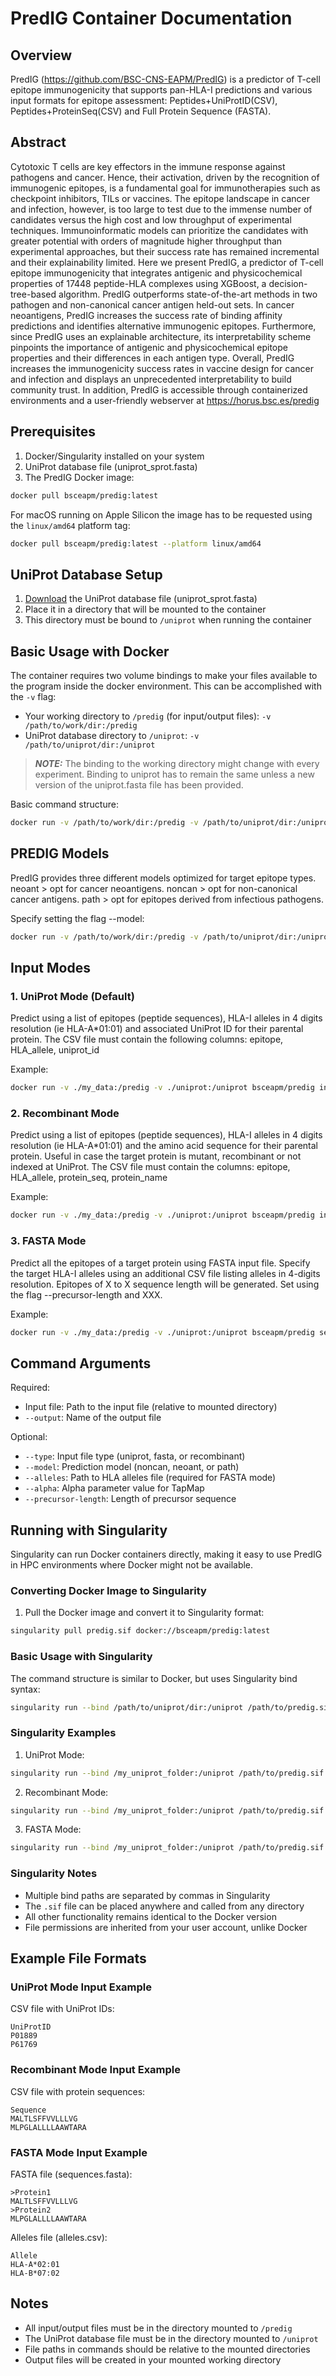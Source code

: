 # PredIG Container Documentation

## Overview

PredIG (https://github.com/BSC-CNS-EAPM/PredIG) is a predictor of T-cell epitope immunogenicity that supports pan-HLA-I predictions and various input formats for epitope assessment: Peptides+UniProtID(CSV), Peptides+ProteinSeq(CSV) and Full Protein Sequence (FASTA).

## Abstract

Cytotoxic T cells are key effectors in the immune response against pathogens and cancer. Hence, their activation, driven by the recognition of immunogenic epitopes, is a fundamental goal for immunotherapies such as checkpoint inhibitors, TILs or vaccines. The epitope landscape in cancer and infection, however, is too large to test due to the immense number of candidates versus the high cost and low throughput of experimental techniques. Immunoinformatic models can prioritize the candidates with greater potential with orders of magnitude higher throughput than experimental approaches, but their success rate has remained incremental and their explainability limited. Here we present PredIG, a predictor of T-cell epitope immunogenicity that integrates antigenic and physicochemical properties of 17448 peptide-HLA complexes using XGBoost, a decision-tree-based algorithm. PredIG outperforms state-of-the-art methods in two pathogen and non-canonical cancer antigen held-out sets. In cancer neoantigens, PredIG increases the success rate of binding affinity predictions and identifies alternative immunogenic epitopes. Furthermore, since PredIG uses an explainable architecture, its interpretability scheme pinpoints the importance of antigenic and physicochemical epitope properties and their differences in each antigen type. Overall, PredIG increases the immunogenicity success rates in vaccine design for cancer and infection and displays an unprecedented interpretability to build community trust. In addition, PredIG is accessible through containerized environments and a user-friendly webserver at https://horus.bsc.es/predig

## Prerequisites

1. Docker/Singularity installed on your system
2. UniProt database file (uniprot_sprot.fasta)
3. The PredIG Docker image:

```bash
docker pull bsceapm/predig:latest
```

For macOS running on Apple Silicon the image has to be requested using the `linux/amd64` platform tag:
```bash
docker pull bsceapm/predig:latest --platform linux/amd64
```

## UniProt Database Setup

1. [Download](https://ftp.ebi.ac.uk/pub/databases/uniprot/knowledgebase/uniprot_sprot.fasta.gz) the UniProt database file (uniprot_sprot.fasta)
2. Place it in a directory that will be mounted to the container
3. This directory must be bound to `/uniprot` when running the container

## Basic Usage with Docker

The container requires two volume bindings to make your files available to the program inside the docker environment.
This can be accomplished with the `-v` flag:

- Your working directory to `/predig` (for input/output files): `-v /path/to/work/dir:/predig`
- UniProt database directory to `/uniprot`: `-v /path/to/uniprot/dir:/uniprot`

> **_NOTE:_** The binding to the working directory might change with every experiment. Binding to uniprot has to remain the same unless a new version of the uniprot.fasta file has been provided.

Basic command structure:

```bash
docker run -v /path/to/work/dir:/predig -v /path/to/uniprot/dir:/uniprot bsceapm/predig <input_file> --output <output_file> [options]
```

## PREDIG Models

PredIG provides three different models optimized for target epitope types.
neoant > opt for cancer neoantigens.
noncan > opt for non-canonical cancer antigens.
path > opt for epitopes derived from infectious pathogens.

Specify setting the flag --model:

```bash
docker run -v /path/to/work/dir:/predig -v /path/to/uniprot/dir:/uniprot bsceapm/predig <input_file> --output <output_file> --model neoant [options]
```

## Input Modes

### 1. UniProt Mode (Default)

Predict using a list of epitopes (peptide sequences), HLA-I alleles in 4 digits resolution (ie HLA-A\*01:01) and associated UniProt ID for their parental protein. The CSV file must contain the following columns: epitope, HLA_allele, uniprot_id

Example:

```bash
docker run -v ./my_data:/predig -v ./uniprot:/uniprot bsceapm/predig input_uniprot.csv --output results.csv
```

### 2. Recombinant Mode

Predict using a list of epitopes (peptide sequences), HLA-I alleles in 4 digits resolution (ie HLA-A\*01:01) and the amino acid sequence for their parental protein. Useful in case the target protein is mutant, recombinant or not indexed at UniProt. The CSV file must contain the columns: epitope, HLA_allele, protein_seq, protein_name

Example:

```bash
docker run -v ./my_data:/predig -v ./uniprot:/uniprot bsceapm/predig input_sequences.csv --output results.csv --type recombinant
```

### 3. FASTA Mode

Predict all the epitopes of a target protein using FASTA input file. Specify the target HLA-I alleles using an additional CSV file listing alleles in 4-digits resolution. Epitopes of X to X sequence length will be generated. Set using the flag --precursor-length and XXX.

Example:

```bash
docker run -v ./my_data:/predig -v ./uniprot:/uniprot bsceapm/predig sequences.fasta --output results.csv --type fasta --alleles alleles.csv
```

## Command Arguments

Required:

- Input file: Path to the input file (relative to mounted directory)
- `--output`: Name of the output file

Optional:

- `--type`: Input file type (uniprot, fasta, or recombinant)
- `--model`: Prediction model (noncan, neoant, or path)
- `--alleles`: Path to HLA alleles file (required for FASTA mode)
- `--alpha`: Alpha parameter value for TapMap
- `--precursor-length`: Length of precursor sequence

## Running with Singularity

Singularity can run Docker containers directly, making it easy to use PredIG in HPC environments where Docker might not be available.

### Converting Docker Image to Singularity

1. Pull the Docker image and convert it to Singularity format:

```bash
singularity pull predig.sif docker://bsceapm/predig:latest
```

### Basic Usage with Singularity

The command structure is similar to Docker, but uses Singularity bind syntax:

```bash
singularity run --bind /path/to/uniprot/dir:/uniprot /path/to/predig.sif <input_file> --output <output_file> [options]
```

### Singularity Examples

1. UniProt Mode:

```bash
singularity run --bind /my_uniprot_folder:/uniprot /path/to/predig.sif input_uniprot.csv --output results.csv
```

2. Recombinant Mode:

```bash
singularity run --bind /my_uniprot_folder:/uniprot /path/to/predig.sif input_sequences.csv --output results.csv --type recombinant
```

3. FASTA Mode:

```bash
singularity run --bind /my_uniprot_folder:/uniprot /path/to/predig.sif sequences.fasta --output results.csv --type fasta --alleles alleles.csv
```

### Singularity Notes

- Multiple bind paths are separated by commas in Singularity
- The `.sif` file can be placed anywhere and called from any directory
- All other functionality remains identical to the Docker version
- File permissions are inherited from your user account, unlike Docker

## Example File Formats

### UniProt Mode Input Example

CSV file with UniProt IDs:

```
UniProtID
P01889
P61769
```

### Recombinant Mode Input Example

CSV file with protein sequences:

```
Sequence
MALTLSFFVVLLLVG
MLPGLALLLLAAWTARA
```

### FASTA Mode Input Example

FASTA file (sequences.fasta):

```
>Protein1
MALTLSFFVVLLLVG
>Protein2
MLPGLALLLLAAWTARA
```

Alleles file (alleles.csv):

```
Allele
HLA-A*02:01
HLA-B*07:02
```

## Notes

- All input/output files must be in the directory mounted to `/predig`
- The UniProt database file must be in the directory mounted to `/uniprot`
- File paths in commands should be relative to the mounted directories
- Output files will be created in your mounted working directory 
